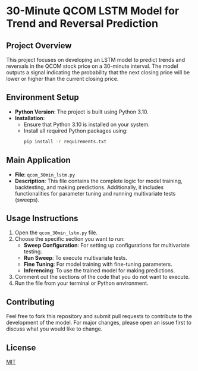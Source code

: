 # 30-Minute QCOM LSTM Model for Trend and Reversal Prediction

## Project Overview
This project focuses on developing an LSTM model to predict trends and reversals in the QCOM stock price on a 30-minute interval. The model outputs a signal indicating the probability that the next closing price will be lower or higher than the current closing price.

## Environment Setup
- **Python Version**: The project is built using Python 3.10.
- **Installation**:
  - Ensure that Python 3.10 is installed on your system.
  - Install all required Python packages using:
    ```bash
    pip install -r requirements.txt
    ```

## Main Application
- **File**: `qcom_30min_lstm.py`
- **Description**: This file contains the complete logic for model training, backtesting, and making predictions. Additionally, it includes functionalities for parameter tuning and running multivariate tests (sweeps).

## Usage Instructions
1. Open the `qcom_30min_lstm.py` file.
2. Choose the specific section you want to run:
   - **Sweep Configuration**: For setting up configurations for multivariate testing.
   - **Run Sweep**: To execute multivariate tests.
   - **Fine Tuning**: For model training with fine-tuning parameters.
   - **Inferencing**: To use the trained model for making predictions.
3. Comment out the sections of the code that you do not want to execute.
4. Run the file from your terminal or Python environment.

## Contributing
Feel free to fork this repository and submit pull requests to contribute to the development of the model. For major changes, please open an issue first to discuss what you would like to change.

## License
[MIT](https://choosealicense.com/licenses/mit/)

